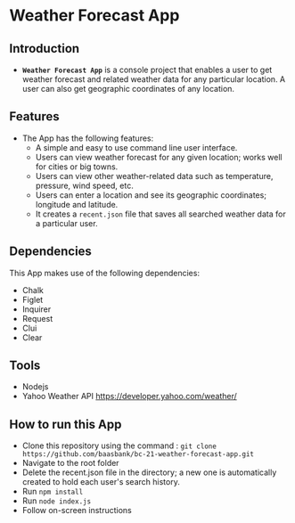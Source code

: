 # Weather Forecast App

## Introduction

* **`Weather Forecast App`** is a console project that enables a user to get weather forecast and related weather data for any particular location. A user can also get geographic coordinates of any location.

## Features
* The App has the following features:
  * A simple and easy to use command line user interface.
  * Users can view weather forecast for any given location; works well for cities or big towns.
  * Users can view other weather-related data such as temperature, pressure, wind speed, etc.
  * Users can enter a location and see its geographic coordinates; longitude and latitude.
  * It creates a `recent.json` file that saves all searched weather data for a particular user.
  
## Dependencies
This App makes use of the following dependencies:
* Chalk
* Figlet
* Inquirer
* Request
* Clui
* Clear

## Tools
* Nodejs
* Yahoo Weather API
  https://developer.yahoo.com/weather/

## How to run this App
+ Clone this repository using the command : `git clone https://github.com/baasbank/bc-21-weather-forecast-app.git`
+ Navigate to the root folder
+ Delete the recent.json file in the directory; a new one is automatically created to hold each user's search history.
+ Run  `npm install`
+ Run  `node index.js`
+ Follow on-screen instructions








